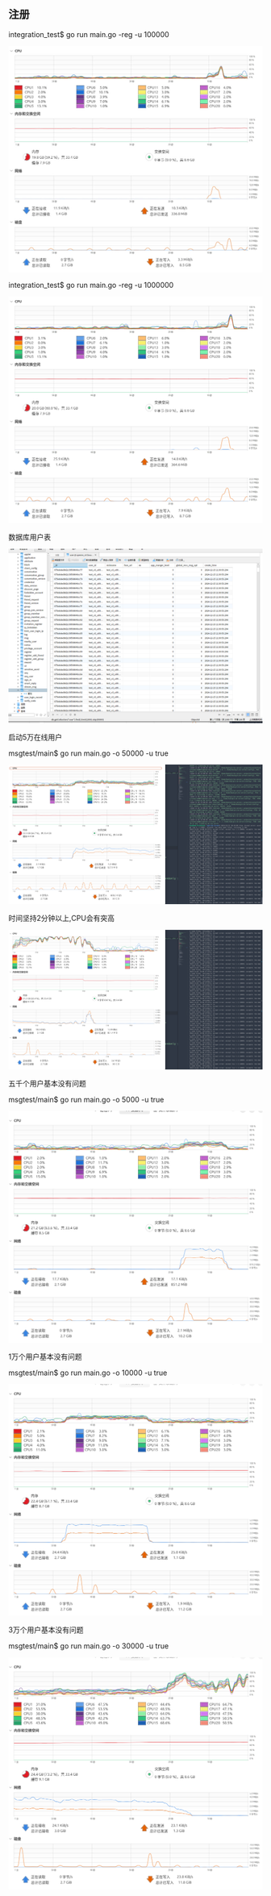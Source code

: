 ## 注册

integration_test$ go run main.go -reg -u 100000

![1734262156609](image/test/1734262156609.png)


integration_test$ go run main.go -reg -u 1000000

![1734262319772](image/test/1734262319772.png)

数据库用户表

![1734262530967](image/test/1734262530967.png)



启动5万在线用户

msgtest/main$ go run main.go -o 50000 -u true

![1734262841296](image/test/1734262841296.png)

时间坚持2分钟以上,CPU会有突高

![1734263519371](image/test/1734263519371.png)


五千个用户基本没有问题

msgtest/main$ go run main.go -o 5000 -u true

![1734263843101](image/test/1734263843101.png)



1万个用户基本没有问题

msgtest/main$ go run main.go -o 10000 -u true

![1734264485398](image/test/1734264485398.png)



3万个用户基本没有问题

msgtest/main$ go run main.go -o 30000 -u true

![1734264763438](image/test/1734264763438.png)
